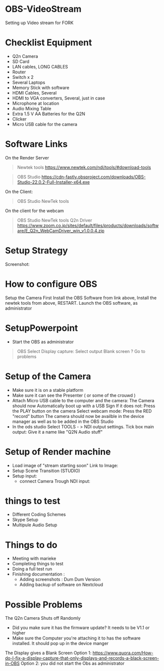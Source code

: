 # OBS-VideoStream
Setting up Video stream for FORK

# Checklist Equipment
 - Q2n Camera
 - SD Card
 - LAN cables, LONG CABLES
 - Router                       
 - Switch x 2 
 - Several Laptops
 - Memory Stick with software
 - HDMI Cables, Several
 - HDMI to VGA converters, Several, just in case
 - Microphone at location
 - Audio Mixing Table
 - Extra 1.5 V AA Batteries for the Q2N
 - Clicker
 - Micro USB cable for the camera

# Software Links

On the Render Server

> Newtek tools
https://www.newtek.com/ndi/tools/#download-tools

> OBS Studio
https://cdn-fastly.obsproject.com/downloads/OBS-Studio-22.0.2-Full-Installer-x64.exe

On the Client: 

> OBS Studio
> NewTek tools

On the client for the webcam

> OBS Studio
> NewTek tools
> Q2n Driver
https://www.zoom.co.jp/sites/default/files/products/downloads/software/E_Q2n_WebCamDriver_win_v1.0.0.4.zip

# Setup Strategy

Screenshot:


# How to configure OBS
Setup the Camera First 
Install the OBS Software from link above, Install the newtek tools from above, RESTART.
Launch the OBS software, as administrator

# SetupPowerpoint


- Start the OBS as administrator

> OBS Select Display capture: 
> Select output 
Blank screen ? Go to problems


# Setup of the Camera
- Make sure it is on a stable platform
- Make sure it can see the Presenter ( or some of the crouwd )
- Attach Micro USB cable to the computer and the camera:
    The Camera should now Automatically boot up with a USB Sign
        If it does not: Press the PLAY button on the camera
    Select webcam mode: Press the RED "record" button
    The camera should now be availble in the device manager as well as to be added in the OBS Studio
- In the ods studio Select TOOLS - > NDI output settings. Tick box main output: Give it a name like "Q2N Audio stuff"

    
# Setup of Render machine
- Load image of "stream starting soon"
Link to Image:
- Setup Scene Transition (STUDIO) 
- Setup input: 
    - connect Camera Trough NDI input: 



# things to test

 - Different Coding Schemes
 - Skype Setup
 - Multipule Audio Setup

# Things to do

- Meeting with marieke
- Completing things to test
- Doing a full test run
- Finishing documentation : 
    - Adding screenshots : Dum Dum Version
    - Adding backup of software on Nextcloud

# Possible Problems

The Q2n Camera Shuts off Randomly
 - Did you make sure it has the firmware update? It needs to be V1.1 or higher
 - Make sure the Computer you're attaching it to has the software installed. It should pop up in the device manger 

The Display gives a Blank Screen
Option 1:
https://www.quora.com/How-do-I-fix-a-display-capture-that-only-displays-and-records-a-black-screen-in-OBS
Option 2:
you did not start the Obs as administrator